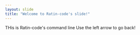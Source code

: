 ```yaml
---
layout: slide
title: "Welcome to Ratin-code's slide!"
---
```

THis is Ratin-code's command line
Use the left arrow to go back!